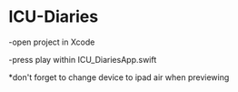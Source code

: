 # ICU-Diaries

-open project in Xcode


-press play within ICU_DiariesApp.swift

*don't forget to change device to ipad air when previewing
